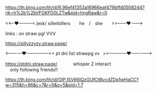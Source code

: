 https://th.bing.com/th/id/R.96ef41353a16966eaf479bffd0508244?rik=h%2b%2bVFGKFD0LZTw&pid=ImgRaw&r=0

<<——♥———< jesk/ sillerbillers　　he　/　she　　>>——♥———>

links : on straw pg! VVV

https://sillyzzyzy.straw.page/

<————♥—————<< pt dni list strawpg vv⠀>>————♥—————>

https://ptdni.straw.page/
　　　
whisper 2 interact  
 ⠀
only following friends!! 


https://th.bing.com/th/id/OIP.ISV66lQzGUfCtBvcdZDp1wHaCC?w=315&h=96&c=7&r=0&o=5&pid=1.7
